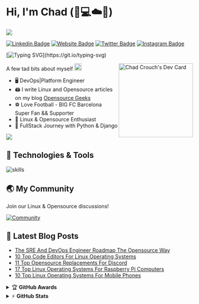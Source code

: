 <!-- source link https://sachinmalhotra.medium.com/do-you-have-a-great-github-readme-b8a59b066d02 -->
<!-- source link https://github.com/warengonzaga  -->
<!-- github profiles readme https://github.com/abhisheknaiidu/awesome-github-profile-readme -->
<!-- emojis markup https://gist.github.com/yeze322/34a8f4a7f8b39ee6d1d4956dcb0fe364 -->

# Hi, I'm Chad (:wave::computer::cloud::penguin:)
![](https://komarev.com/ghpvc/?username=chaddyc)

[![Linkedin Badge](https://img.shields.io/badge/-LinkedIn-0e76a8?style=flat-square&logo=Linkedin&logoColor=white)](https://linkedin.com/in/chaddyc)
[![Website Badge](https://img.shields.io/badge/Website-3b5998?style=flat-square&logo=google-chrome&logoColor=white)](https://opensourcegeeks.net/)
[![Twitter Badge](https://img.shields.io/badge/-Twitter-00acee?style=flat-square&logo=Twitter&logoColor=white)](https://twitter.com/fossgeek)
[![Instagram Badge](https://img.shields.io/badge/-Instagram-e4405f?style=flat-square&logo=Instagram&logoColor=white)](https://instagram.com/opensourcegeeks/)

[![Typing SVG](https://readme-typing-svg.herokuapp.com?font=comfortaa&color=%FFFFFF&size=25&height=40&lines=Nice+to+e-meet+you!;I'm+a+DevOps|Platform+Engineer;Opensource+and+Tech+Hobbyist+;Opensource+Blogger;Living+in+The+Cloud!)](https://git.io/typing-svg)

<!-- markdownlint-disable MD033 -->
<a href="https://app.daily.dev/chaddyc"><img src="https://api.daily.dev/devcards/565cf135a405456da2a7710af7970f49.png?r=pja" width="200" align="right" alt="Chad Crouch's Dev Card"/></a>
<!-- markdownlint-enable MD033 -->

A few tad bits about myself <img src="https://emojis.slackmojis.com/emojis/images/1520808873/3643/cool-doge.gif?1520808873" width="20" />

<!-- emoji list https://github.com/ikatyang/emoji-cheat-sheet/blob/master/README.md -->

* 🖥️ DevOps|Platform Engineer
* 🖨️ I write Linux and Opensource articles on my blog <a href="https://opensourcegeeks.net">Opensource Geeks</a>
* ⚽ Love Football - BIG FC Barcelona Super Fan && Supporter
* 🐧 Linux & Opensource Enthusiast
* 📝 FullStack Journey with Python & Django

<p align="left">
  <img src="https://quotes-github-readme.vercel.app/api?type=horizontal&theme=light)](https://github.com/piyushsuthar/github-readme-quotes" />
</p>

## 🔧 Technologies & Tools
<!-- Icons Link https://github.com/tandpfun/skill-icons#icons-list --> 
![skills](https://skillicons.dev/icons?i=linux,docker,kubernetes,git,bash,cloudflare,nginx,aws,azure,django,mysql,flask,gcp,python,go,gitlab,postgres,redis,vim,vscode&theme=light)

## 🌏 My Community

Join our Linux & Opensource discussions!

[![Community](https://discord.com/api/guilds/738470958704361503/widget.png?style=banner2)](https://discord.gg/hRn4fCx3BR)

## 🚀 Latest Blog Posts

<!-- BLOG-POST-LIST:START -->
- [The SRE And DevOps Engineer Roadmap The Opensource Way](https://opensourcegeeks.net/the-sre-and-devops-engineer-roadmap-the-opensource-way/)
- [10 Top Code Editors For Linux Operating Systems](https://opensourcegeeks.net/10-top-code-editors-for-linux-operating-systems/)
- [11 Top Opensource Replacements For Discord](https://opensourcegeeks.net/11-top-opensource-replacements-for-discord/)
- [17 Top Linux Operating Systems For Raspberry Pi Computers](https://opensourcegeeks.net/17-top-linux-operating-systems-for-raspberry-pi-computers/)
- [10 Top Linux Operating Systems For Mobile Phones](https://opensourcegeeks.net/10-top-linux-operating-systems-for-mobile-phones/)
<!-- BLOG-POST-LIST:END -->

<details>
    <summary>&#127942 <b>GitHub Awards</b></summary><br/>

![Github Trophy](https://github-profile-trophy.vercel.app/?username=chaddyc)

</details>

<details>
    <summary>&#9889 <b>GitHub Stats</b></summary><br/>

<img align="center" src="https://github-readme-stats.vercel.app/api?username=chaddyc&show_icons=true&theme=prussian" />

<img align="center" src="https://github-readme-stats.vercel.app/api/top-langs/?username=chaddyc&layout=compact" />

</details>
